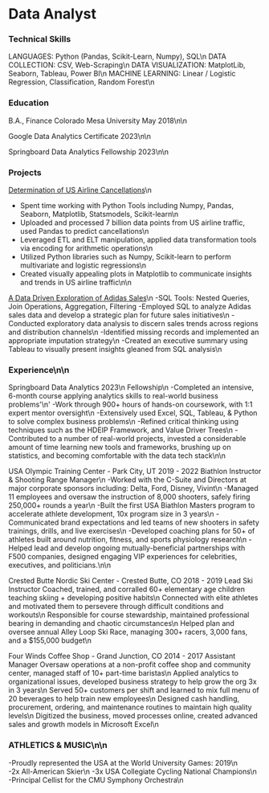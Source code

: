 # Data Analyst
### Technical Skills
LANGUAGES: Python (Pandas, Scikit-Learn, Numpy), SQL\n
DATA COLLECTION: CSV, Web-Scraping\n
DATA VISUALIZATION: MatplotLib, Seaborn, Tableau, Power BI\n
MACHINE LEARNING: Linear / Logistic Regression, Classification, Random Forest\n

### Education
B.A., Finance  Colorado Mesa University May 2018\n\n

Google Data Analytics Certificate 2023\n\n

Springboard Data Analytics Fellowship 2023\n\n

### Projects
[Determination of US Airline Cancellations](https://nbviewer.org/github/apjames50/Determination-of-US-Airline-Cancellations/blob/main/Determination%20of%20US%20Airline%20Cancellations.html)\n
  - Spent time working with Python Tools including Numpy, Pandas, Seaborn, Matplotlib, Statsmodels, Scikit-learn\n
  - Uploaded and processed 7 billion data points from US airline traffic, used Pandas to predict cancellations\n
  - Leveraged ETL and ELT manipulation, applied data transformation tools via encoding for arithmetic operations\n
- Utilized Python libraries such as Numpy, Scikit-learn to perform multivariate and logistic regressions\n
- Created visually appealing plots in Matplotlib to communicate insights and trends in US airline traffic\n\n


[A Data Driven Exploration of Adidas Sales](https://public.tableau.com/app/profile/andrew.james6164/viz/AdidasCapstone/Story1)\n
-SQL Tools: Nested Queries, Join Operations, Aggregation, Filtering
-Employed SQL to analyze Adidas sales data and develop a strategic plan for future sales initiatives\n
-Conducted exploratory data analysis to discern sales trends across regions and distribution channels\n
-Identified missing records and implemented an appropriate imputation strategy\n
-Created an executive summary using Tableau to visually present insights gleaned from SQL analysis\n


### Experience\n\n
Springboard Data Analytics						 	     	          			          2023\n
Fellowship\n
-Completed an intensive, 6-month course applying analytics skills to real-world business problems'\n'
-Work through 900+ hours of hands-on coursework, with 1:1 expert mentor oversight\n
-Extensively used Excel, SQL, Tableau, & Python to solve complex business problems\n
-Refined critical thinking using techniques such as the HDEIP Framework, and Value Driver Trees\n
-Contributed to a number of real-world projects, invested a considerable amount of time learning new tools and frameworks, brushing up on statistics, and becoming comfortable with the data tech stack\n\n

USA Olympic Training Center - Park City, UT					 	           		          2019 - 2022
Biathlon Instructor & Shooting Range Manager\n
-Worked with the C-Suite and Directors at major corporate sponsors including: Delta, Ford, Disney, Vivint\n
-Managed 11 employees and oversaw the instruction of 8,000 shooters, safely firing 250,000+ rounds a year\n 
-Built the first USA Biathlon Masters program to accelerate athlete development, 10x program size in 3 years\n 
-Communicated brand expectations and led teams of new shooters in safety trainings, drills, and live exercises\n
-Developed coaching plans for 50+ of athletes built around nutrition, fitness, and sports physiology research\n
-Helped lead and develop ongoing mutually-beneficial partnerships with F500 companies, designed engaging VIP experiences for celebrities, executives, and politicians.\n\n

Crested Butte Nordic Ski Center - Crested Butte, CO					                      2018 - 2019
Lead Ski Instructor
Coached, trained, and corralled 60+ elementary age children teaching skiing + developing positive habits\n
Connected with elite athletes and motivated them to persevere through difficult conditions and workouts\n
Responsible for course stewardship, maintained professional bearing in demanding and chaotic circumstances\n 
Helped plan and oversee annual Alley Loop Ski Race, managing 300+ racers, 3,000 fans, and a $155,000 budget\n

Four Winds Coffee Shop - Grand Junction, CO						                      2014 - 2017
Assistant Manager 
Oversaw operations at a non-profit coffee shop and community center, managed staff of 10+ part-time baristas\n
Applied analytics to organizational issues, developed business strategy to help grow the org 3x in 3 years\n
Served 50+ customers per shift and learned to mix full menu of 20 beverages to help train new employees\n 
Designed cash handling, procurement, ordering, and maintenance routines to maintain high quality levels\n
Digitized the business, moved processes online, created advanced sales and growth models in Microsoft Excel\n

### ATHLETICS & MUSIC\n\n
-Proudly represented the USA at the World University Games: 2019\n	
-2x All-American Skier\n
-3x USA Collegiate Cycling National Champions\n						           
-Principal Cellist for the CMU Symphony Orchestra\n 










